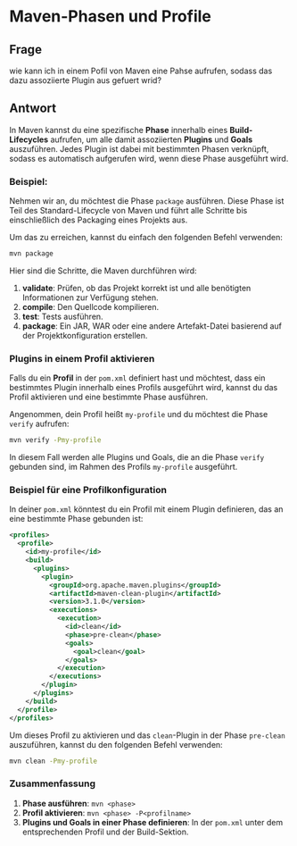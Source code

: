 # Maven-Phasen und Profile

## Frage
wie kann ich in einem Pofil von Maven eine Pahse aufrufen, sodass das dazu assoziierte Plugin aus gefuert wrid?

## Antwort
In Maven kannst du eine spezifische **Phase** innerhalb eines **Build-Lifecycles** aufrufen, um alle damit assoziierten **Plugins** und **Goals** auszuführen. Jedes Plugin ist dabei mit bestimmten Phasen verknüpft, sodass es automatisch aufgerufen wird, wenn diese Phase ausgeführt wird.

### Beispiel:

Nehmen wir an, du möchtest die Phase `package` ausführen. Diese Phase ist Teil des Standard-Lifecycle von Maven und führt alle Schritte bis einschließlich des Packaging eines Projekts aus.

Um das zu erreichen, kannst du einfach den folgenden Befehl verwenden:

```bash
mvn package
```

Hier sind die Schritte, die Maven durchführen wird:

1. **validate**: Prüfen, ob das Projekt korrekt ist und alle benötigten Informationen zur Verfügung stehen.
2. **compile**: Den Quellcode kompilieren.
3. **test**: Tests ausführen.
4. **package**: Ein JAR, WAR oder eine andere Artefakt-Datei basierend auf der Projektkonfiguration erstellen.

### Plugins in einem Profil aktivieren

Falls du ein **Profil** in der `pom.xml` definiert hast und möchtest, dass ein bestimmtes Plugin innerhalb eines Profils ausgeführt wird, kannst du das Profil aktivieren und eine bestimmte Phase ausführen.

Angenommen, dein Profil heißt `my-profile` und du möchtest die Phase `verify` aufrufen:

```bash
mvn verify -Pmy-profile
```

In diesem Fall werden alle Plugins und Goals, die an die Phase `verify` gebunden sind, im Rahmen des Profils `my-profile` ausgeführt.

### Beispiel für eine Profilkonfiguration

In deiner `pom.xml` könntest du ein Profil mit einem Plugin definieren, das an eine bestimmte Phase gebunden ist:

```xml
<profiles>
  <profile>
    <id>my-profile</id>
    <build>
      <plugins>
        <plugin>
          <groupId>org.apache.maven.plugins</groupId>
          <artifactId>maven-clean-plugin</artifactId>
          <version>3.1.0</version>
          <executions>
            <execution>
              <id>clean</id>
              <phase>pre-clean</phase>
              <goals>
                <goal>clean</goal>
              </goals>
            </execution>
          </executions>
        </plugin>
      </plugins>
    </build>
  </profile>
</profiles>
```

Um dieses Profil zu aktivieren und das `clean`-Plugin in der Phase `pre-clean` auszuführen, kannst du den folgenden Befehl verwenden:

```bash
mvn clean -Pmy-profile
```

### Zusammenfassung
1. **Phase ausführen**: `mvn <phase>`
2. **Profil aktivieren**: `mvn <phase> -P<profilname>`
3. **Plugins und Goals in einer Phase definieren**: In der `pom.xml` unter dem entsprechenden Profil und der Build-Sektion.


